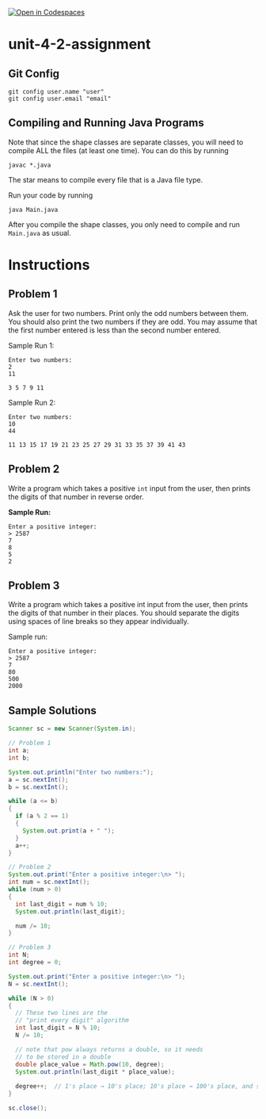 [![Open in Codespaces](https://classroom.github.com/assets/launch-codespace-2972f46106e565e64193e422d61a12cf1da4916b45550586e14ef0a7c637dd04.svg)](https://classroom.github.com/open-in-codespaces?assignment_repo_id=21146444)
# unit-4-2-assignment

## Git Config
```
git config user.name "user"
git config user.email "email"
```

## Compiling and Running Java Programs
Note that since the shape classes are separate classes, you will need to compile ALL the files (at least one time).  You can do this by running
```
javac *.java
```
The star means to compile every file that is a Java file type.

Run your code by running
```
java Main.java
```

After you compile the shape classes, you only need to compile and run `Main.java` as usual.

# Instructions  

## Problem 1
Ask the user for two numbers. Print only the odd numbers between them. You should also print the two numbers if they are odd.  You may assume that the first number entered is less than the second number entered.

Sample Run 1:
```
Enter two numbers:
2
11

3 5 7 9 11
```
Sample Run 2:
```
Enter two numbers:
10
44

11 13 15 17 19 21 23 25 27 29 31 33 35 37 39 41 43
```

## Problem 2
Write a program which takes a positive `int` input from the user, then prints the digits of that number in reverse order.

**Sample Run:**
```
Enter a positive integer:
> 2587
7
8
5
2
```

## Problem 3
Write a program which takes a positive int input from the user, then prints the digits of that number in their places. You should separate the digits using spaces of line breaks so they appear individually.

Sample run:
```
Enter a positive integer:
> 2587
7
80
500
2000
```

## Sample Solutions
```java
Scanner sc = new Scanner(System.in);

// Problem 1
int a;
int b;

System.out.println("Enter two numbers:");
a = sc.nextInt();
b = sc.nextInt();

while (a <= b)
{
  if (a % 2 == 1)
  {
    System.out.print(a + " ");
  }
  a++;
}

// Problem 2
System.out.print("Enter a positive integer:\n> ");
int num = sc.nextInt();
while (num > 0)
{
  int last_digit = num % 10;
  System.out.println(last_digit);

  num /= 10;
}

// Problem 3
int N;
int degree = 0;

System.out.print("Enter a positive integer:\n> ");
N = sc.nextInt();

while (N > 0)
{
  // These two lines are the
  // "print every digit" algorithm
  int last_digit = N % 10;
  N /= 10;

  // note that pow always returns a double, so it needs
  // to be stored in a double
  double place_value = Math.pow(10, degree);
  System.out.println(last_digit * place_value);
  
  degree++;  // 1's place → 10's place; 10's place → 100's place, and so on
}

sc.close();
```
